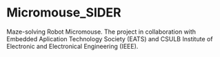 # Micromouse_SIDER
 Maze-solving Robot Micromouse. The project in collaboration with Embedded Aplication Technology Society (EATS) and CSULB Institute of Electronic and Electronical Engineering (IEEE). 
